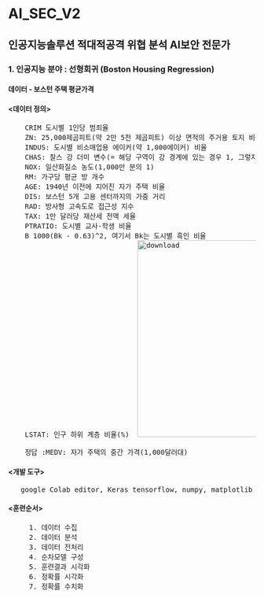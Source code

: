 # AI_SEC_V2
## 인공지능솔루션 적대적공격 위협 분석 AI보안 전문가   
### 1. 인공지능 분야 : 선형회귀  (Boston Housing Regression)
####  데이터 - 보스턴 주택 평균가격  
####  <데이터 정의>
<pre>
    CRIM 도시별 1인당 범죄율  
    ZN: 25,000제곱피트(약 2만 5천 제곱피트) 이상 면적의 주거용 토지 비율  
    INDUS: 도시별 비소매업용 에이커(약 1,000에이커) 비율  
    CHAS: 찰스 강 더미 변수(= 해당 구역이 강 경계에 있는 경우 1, 그렇지 않은 경우 0)  
    NOX: 일산화질소 농도(1,000만 분의 1)  
    RM: 가구당 평균 방 개수  
    AGE: 1940년 이전에 지어진 자가 주택 비율  
    DIS: 보스턴 5개 고용 센터까지의 가중 거리  
    RAD: 방사형 고속도로 접근성 지수  
    TAX: 1만 달러당 재산세 전액 세율  
    PTRATIO: 도시별 교사-학생 비율  
    B 1000(Bk - 0.63)^2, 여기서 Bk는 도시별 흑인 비율  
    LSTAT: 인구 하위 계층 비율(%)  <img width="600" height="400" alt="download" src="https://github.com/user-attachments/assets/346d0b18-a471-4d97-9d7f-0a5c62f603ac" />

    정답 :MEDV: 자가 주택의 중간 가격(1,000달러대)    
</pre>
####  <개발 도구>
<pre>   google Colab editor, Keras tensorflow, numpy, matplotlib </pre>  
#### <훈련순서>  
<pre>
     1. 데이터 수집  
     2. 데이터 분석  
     3. 데이터 전처리  
     4. 순차모델 구성  
     5. 훈련결과 시각화  
     6. 정확률 시각화  
     7. 정확률 수치화  
</pre>

